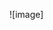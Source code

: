 ![image] <img scr="https://github.com/SergeChurkin-ca/instagram_clone_simplified/blob/master/instagram_schema.png?raw=true" width="500"/>
